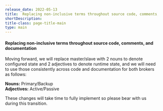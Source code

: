 ```yaml
---
release_date: 2022-05-13
title:  Replacing non-inclusive terms throughout source code, comments, and documentation
shortDescription:
title-class: page-title-main
type: main
---
```

#### Replacing non-inclusive terms throughout source code, comments, and documentation
Moving forward, we will replace master/slave with 2 nouns to denote configured state and 2 adjectives to denote runtime state, and we will need to use those consistently across code and documentation for both brokers as follows: 

**Nouns:** Primary/Backup  
**Adjectives:** Active/Passive

These changes will take time to fully implement so please bear with us during this transition.